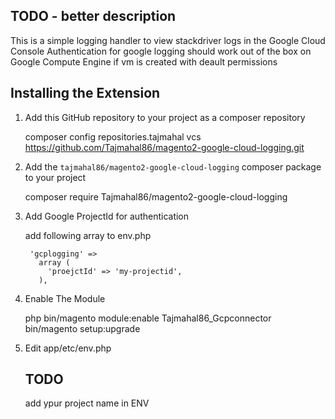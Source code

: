 ## TODO - better description
This is a simple logging handler to view stackdriver logs in the Google Cloud Console
Authentication for google logging should work out of the box on Google Compute Engine if vm is created with deault permissions

Installing the Extension
--------------------------------------------------

1. Add this GitHub repository to your project as a composer repository

	composer config repositories.tajmahal vcs https://github.com/Tajmahal86/magento2-google-cloud-logging.git
	
	
2. Add the `tajmahal86/magento2-google-cloud-logging` composer package to your project

	composer require Tajmahal86/magento2-google-cloud-logging
	
3. Add Google ProjectId for authentication

	add following array to env.php 
	
		'gcplogging' => 
		  array (
			'proejctId' => 'my-projectid',
		  ),

4. Enable The Module

	php bin/magento module:enable Tajmahal86_Gcpconnector
	bin/magento setup:upgrade

4. Edit app/etc/env.php

	## TODO
	add ypur project name in ENV